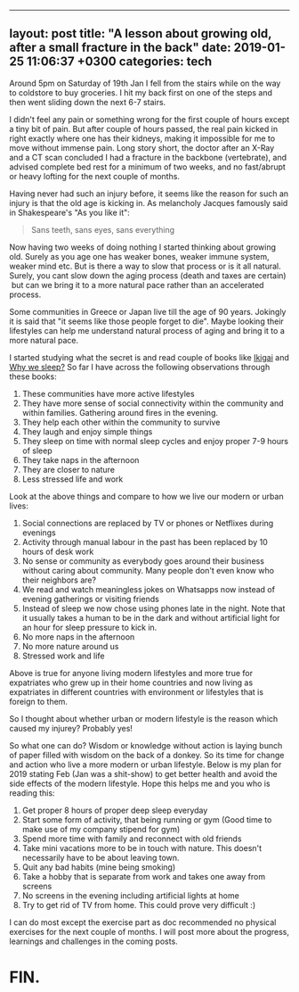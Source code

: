
---
layout: post
title:  "A lesson about growing old, after a small fracture in the back"
date:   2019-01-25 11:06:37 +0300
categories: tech
---

Around 5pm on Saturday of 19th Jan I fell from the stairs while on the way to
coldstore to buy groceries. I hit my back first on one of the steps and then
went sliding down the next 6-7 stairs. 

I didn't feel any pain or something wrong for the first couple of hours except a
tiny bit of pain. But after couple of hours passed, the real pain kicked in
right exactly where one has their kidneys, making it impossible for me to move
without immense pain. Long story short, the doctor after an X-Ray and a CT scan
concluded I had a fracture in the backbone (vertebrate), and advised complete
bed rest for a minimum of two weeks, and no fast/abrupt or heavy lofting for the
next couple of months.

Having never had such an injury before, it seems like the reason for such an
injury is that the old age is kicking in. As melancholy Jacques famously said in
Shakespeare's "As you like it":

> Sans teeth, sans eyes, sans everything 

Now having two weeks of doing nothing I
started thinking about growing old. Surely as you age one has weaker bones,
weaker immune system, weaker mind etc. But is there a way to slow that process
or is it all natural. Surely, you cant slow down the aging process (death and
taxes are certain)  but can we bring it to a more natural pace rather than an
accelerated process.

Some communities in Greece or Japan live till the age of 90 years. Jokingly it
is said that "it seems like those people forget to die". Maybe looking their
lifestyles can help me understand natural process of aging and bring it to a
more natural pace.

I started studying what the secret is and read couple of books like [Ikigai](https://www.amazon.com/Ikigai-Japanese-Secret-Long-Happy-ebook/dp/B01NAG34EH)
and [Why we sleep?](https://www.amazon.com/Why-We-Sleep-Unlocking-Dreams-ebook/dp/B06ZZ1YGJ5) So
far I have across the following observations through these books:

 1. These communities have more active lifestyles
 2. They have more sense of social connectivity within the community and within
    families. Gathering around fires in the evening.
 3. They help each other within the community to survive
 4. They laugh and enjoy simple things
 5. They sleep on time with normal sleep cycles and enjoy proper 7-9 hours of
    sleep
 6. They take naps in the afternoon
 7. They are closer to nature
 8. Less stressed life and work

Look at the above things and compare to how we live our modern or urban lives: 

 1. Social connections are replaced by TV or phones or Netflixes during evenings
 2. Activity through manual labour in the past has been replaced by 10 hours of
    desk work
 3. No sense or community as everybody goes around their business without caring
    about community. Many people don't even know who their neighbors are?
 4. We read and watch meaningless jokes on Whatsapps now instead of evening
    gatherings or visiting friends
 5. Instead of sleep we now chose using phones late in the night. Note that it
    usually takes a human to be in the dark and without artificial light for an
    hour for sleep pressure to kick in.
 6. No more naps in the afternoon
 7. No more nature around us
 8. Stressed work and life

Above is true for anyone living modern lifestyles and more true for expatriates
who grew up in their home countries and now living as expatriates in different
countries with environment or lifestyles that is foreign to them.

So I thought about whether urban or modern lifestyle is the reason which caused
my injurey? Probably yes!  

So what one can do? Wisdom or knowledge without action is laying bunch of paper
filled with wisdom on the back of a donkey. So its time for change and action
who live a more modern or urban lifestyle. Below is my plan for 2019 stating Feb
(Jan was a shit-show) to get better health and avoid the side effects of the
modern lifestyle. Hope this helps me and you who is reading this:

 1. Get proper 8 hours of proper deep sleep everyday
 2. Start some form of activity, that being running or gym (Good time to make
    use of my company stipend for gym)
 3. Spend more time with family and reconnect with old friends
 4. Take mini vacations more to be in touch with nature. This doesn't
    necessarily have to be about leaving town.
 5. Quit any bad habits (mine being smoking)
 6. Take a hobby that is separate from work and takes one away from screens
 7. No screens in the evening including artificial lights at home
 8. Try to get rid of TV from home. This could prove very difficult :)

I can do most except the exercise part as doc recommended no physical exercises
for the next couple of months. I will post more about the progress, learnings
and challenges in the coming posts.

# FIN.
